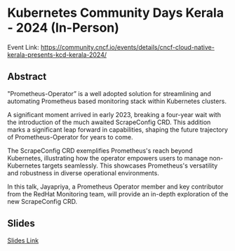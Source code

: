 # Kubernetes Community Days Kerala - 2024 (In-Person)

Event Link: https://community.cncf.io/events/details/cncf-cloud-native-kerala-presents-kcd-kerala-2024/

## Abstract

"Prometheus-Operator” is a well adopted solution for streamlining and automating Prometheus based monitoring stack within Kubernetes clusters.

A significant moment arrived in early 2023, breaking a four-year wait with the introduction of the much awaited ScrapeConfig CRD. This addition marks a significant leap forward in capabilities, shaping the future trajectory of Prometheus-Operator for years to come.

The ScrapeConfig CRD exemplifies Prometheus's reach beyond Kubernetes, illustrating how the operator empowers users to manage non-Kubernetes targets seamlessly. This showcases Prometheus's versatility and robustness in diverse operational environments.

In this talk, Jayapriya, a Prometheus Operator member and key contributor from the RedHat Monitoring team, will provide an in-depth exploration of the new ScrapeConfig CRD.

## Slides

[Slides Link](ScrapeConfig_CRD_The_rising_star_in_Prometheus_Operator_Ecosystem.pdf)
